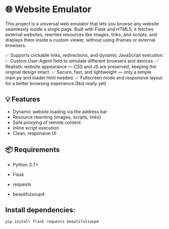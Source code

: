  # 🌐 Website Emulator

This project is a universal web emulator that lets you browse any website seamlessly inside a single page.
Built with Flask and HTML5, it fetches external websites, rewrites resources like images, links, and scripts, and displays them inside a custom viewer, without using iframes or external browsers.

✅ Supports clickable links, redirections, and dynamic JavaScript execution.
✅ Custom User-Agent field to simulate different browsers and devices.
✅ Realistic website appearance — CSS and JS are preserved, keeping the original design intact.
✅ Secure, fast, and lightweight — only a simple main.py and loader.html needed.
✅ Fullscreen mode and responsive layout for a better browsing experience.(Not really yet)
## 💡 Features

- Dynamic website loading via the address bar
- Resource rewriting (images, scripts, links)
- Safe proxying of remote content
- Inline script execution
- Clean, responsive UI

## 📦 Requirements

- Python 3.7+

- Flask
- requests
- beautifulsoup4

## Install dependencies:

```bash
pip install flask requests beautifulsoup4
